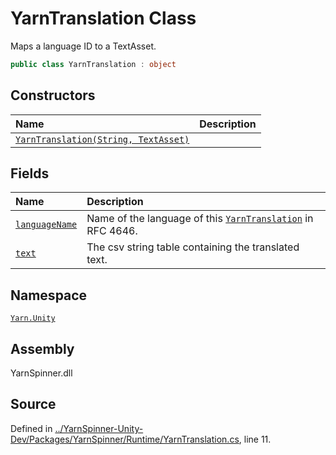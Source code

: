 <!-- This file was generated by a tool. Do not edit this file by hand. -->

# YarnTranslation Class

Maps a language ID to a TextAsset.


```csharp
public class YarnTranslation : object
```



## Constructors
|Name|Description|
|:---|:---|
|[`YarnTranslation(String, TextAsset)`](/api/csharp/yarn.unity/yarntranslation._ctor-system.string,textasset-.md)||
## Fields
|Name|Description|
|:---|:---|
|[`languageName`](/api/csharp/yarn.unity/yarntranslation.languagename.md)| Name of the language of this [`YarnTranslation`](/api/csharp/yarn.unity/yarntranslation.md) in RFC 4646. |
|[`text`](/api/csharp/yarn.unity/yarntranslation.text.md)| The csv string table containing the translated text. |
## Namespace
[`Yarn.Unity`](/api/csharp/yarn.unity/README.md)

## Assembly
YarnSpinner.dll

## Source
Defined in [../YarnSpinner-Unity-Dev/Packages/YarnSpinner/Runtime/YarnTranslation.cs](https://github.com/YarnSpinnerTool/YarnSpinner-Unity//blob/develop/Runtime/YarnTranslation.cs#L11), line 11.
